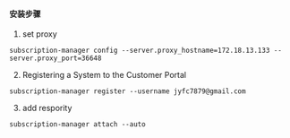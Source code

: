 #### 安装步骤
1. set proxy
```shell
subscription-manager config --server.proxy_hostname=172.18.13.133 --server.proxy_port=36648
```
2. Registering a System to the Customer Portal
```shell
subscription-manager register --username jyfc7879@gmail.com
```
3.  add respority
```shell
subscription-manager attach --auto
```